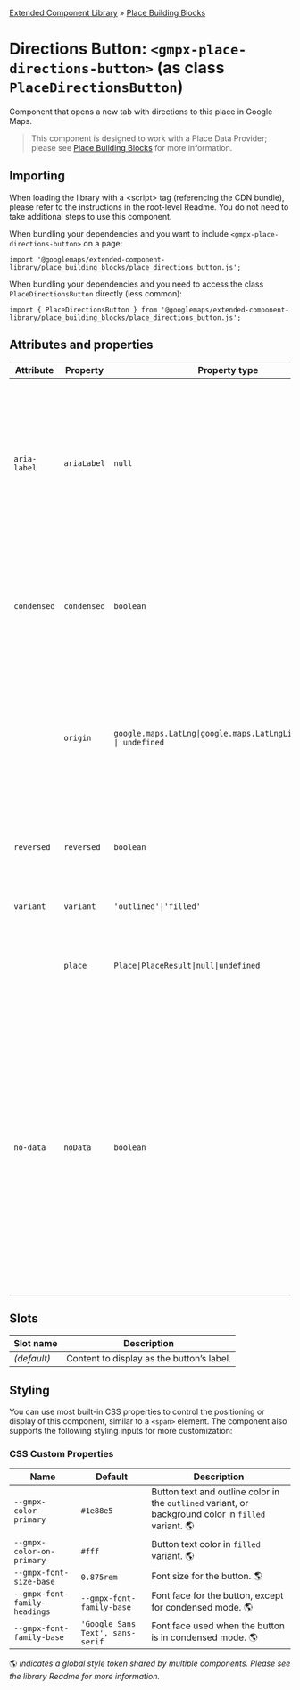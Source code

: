 [Extended Component Library](../../../README.md) » [Place Building Blocks](../README.md)

# Directions Button: `<gmpx-place-directions-button>` (as class `PlaceDirectionsButton`)

Component that opens a new tab with directions to this place in Google Maps.

> This component is designed to work with a Place Data Provider; please see [Place Building Blocks](../README.md) for more information.

## Importing

When loading the library with a &lt;script&gt; tag (referencing the CDN bundle), please refer to the instructions in the root-level Readme. You do not need to take additional steps to use this component.

When bundling your dependencies and you want to include `<gmpx-place-directions-button>` on a page:

```
import '@googlemaps/extended-component-library/place_building_blocks/place_directions_button.js';
```

When bundling your dependencies and you need to access the class `PlaceDirectionsButton` directly (less common):

```
import { PlaceDirectionsButton } from '@googlemaps/extended-component-library/place_building_blocks/place_directions_button.js';
```

## Attributes and properties

| Attribute    | Property    | Property type                                                       | Description                                                                                                                                                                                                                                                      | Default      | [Reflects?](https://open-wc.org/guides/knowledge/attributes-and-properties/#attribute-and-property-reflection) |
| ------------ | ----------- | ------------------------------------------------------------------- | ---------------------------------------------------------------------------------------------------------------------------------------------------------------------------------------------------------------------------------------------------------------- | ------------ | -------------------------------------------------------------------------------------------------------------- |
| `aria-label` | `ariaLabel` | `null`                                                              | A description that gets read by assistive devices. In the case of icon-only buttons, you should always include an ARIA label for optimal accessibility.                                                                                                          | `null`       | ✅                                                                                                              |
| `condensed`  | `condensed` | `boolean`                                                           | Whether to render the button in a condensed layout, where the label appears below the icon.                                                                                                                                                                      | `false`      | ✅                                                                                                              |
|              | `origin`    | `google.maps.LatLng\|google.maps.LatLngLiteral\|Place \| undefined` | Optionally specify the starting location or Place. Otherwise Google Maps will ask for or estimate the user’s starting location.                                                                                                                                  |              | ❌                                                                                                              |
| `reversed`   | `reversed`  | `boolean`                                                           | Get directions from destination to origin instead.                                                                                                                                                                                                               | `false`      | ✅                                                                                                              |
| `variant`    | `variant`   | `'outlined'\|'filled'`                                              | Specifies the display style of the button.                                                                                                                                                                                                                       | `'outlined'` | ✅                                                                                                              |
|              | `place`     | `Place\|PlaceResult\|null\|undefined`                               | Place data to render, overriding anything provided by context.                                                                                                                                                                                                   |              | ❌                                                                                                              |
| `no-data`    | `noData`    | `boolean`                                                           | This read-only property and attribute indicate whether the component has the required Place data to display itself.<br/><br/>Use the attribute to target CSS rules if you wish to hide this component, or display alternate content, when there's no valid data. | `true`       | ✅                                                                                                              |

## Slots

| Slot name   | Description                               |
| ----------- | ----------------------------------------- |
| *(default)* | Content to display as the button’s label. |

## Styling

You can use most built-in CSS properties to control the positioning or display of this component, similar to a `<span>` element. The component also supports the following styling inputs for more customization:

### CSS Custom Properties

| Name                          | Default                          | Description                                                                                          |
| ----------------------------- | -------------------------------- | ---------------------------------------------------------------------------------------------------- |
| `--gmpx-color-primary`        | `#1e88e5`                        | Button text and outline color in the `outlined` variant, or background color in `filled` variant. 🌎 |
| `--gmpx-color-on-primary`     | `#fff`                           | Button text color in `filled` variant. 🌎                                                            |
| `--gmpx-font-size-base`       | `0.875rem`                       | Font size for the button. 🌎                                                                         |
| `--gmpx-font-family-headings` | `--gmpx-font-family-base`        | Font face for the button, except for condensed mode. 🌎                                              |
| `--gmpx-font-family-base`     | `'Google Sans Text', sans-serif` | Font face used when the button is in condensed mode. 🌎                                              |

🌎 _indicates a global style token shared by
                                    multiple components. Please see the library
                                    Readme for more information._



